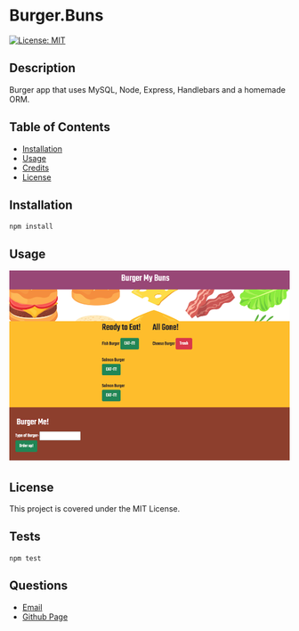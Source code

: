 
# Burger.Buns

[![License: MIT](https://img.shields.io/badge/License-MIT-yellow.svg)](https://opensource.org/licenses/MIT)
      
     
## Description

Burger app that uses MySQL, Node, Express, Handlebars and a homemade ORM.

## Table of Contents
 
* [Installation](#installation)
* [Usage](#usage)
* [Credits](#credits)
* [License](#license)
 
## Installation
```
npm install
``` 

## Usage
![Homepage](public/assets/img/homepage.png) 

## License
This project is covered under the MIT License.
 


## Tests
```
npm test
``` 

## Questions
- [Email](lee.amber.alex@gmail.com)
- [Github Page](https://github.com/lee-amber-alex)
 
